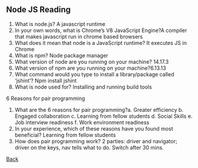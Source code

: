 
## Node JS Reading
1. What is node.js? A javascript runtime
2. In your own words, what is Chrome’s V8 JavaScript Engine?A compiler that makes javascript run in chrome based browsers
3. What does it mean that node is a JavaScript runtime? It executes JS in Chrome
4. What is npm? Node package manager
5. What version of node are you running on your machine? 14.17.3
6. What version of npm are you running on your machine?6.13.13
7. What command would you type to install a library/package called ‘jshint’? Npm install jshint
8. What is node used for? Installing and running build tools

6 Reasons for pair programming
1. What are the 6 reasons for pair programming?a. Greater efficiency b. Engaged collaboration c. Learning from fellow students d. Social Skills e. Job interview readiness f. Work environment readiness
2. In your experience, which of these reasons have you found most beneficial? Learning from fellow students
3. How does pair programming work? 2 parties: driver and navigator; driver on the keys, nav tells what to do. Switch after 30 mins.



[Back](README.md)